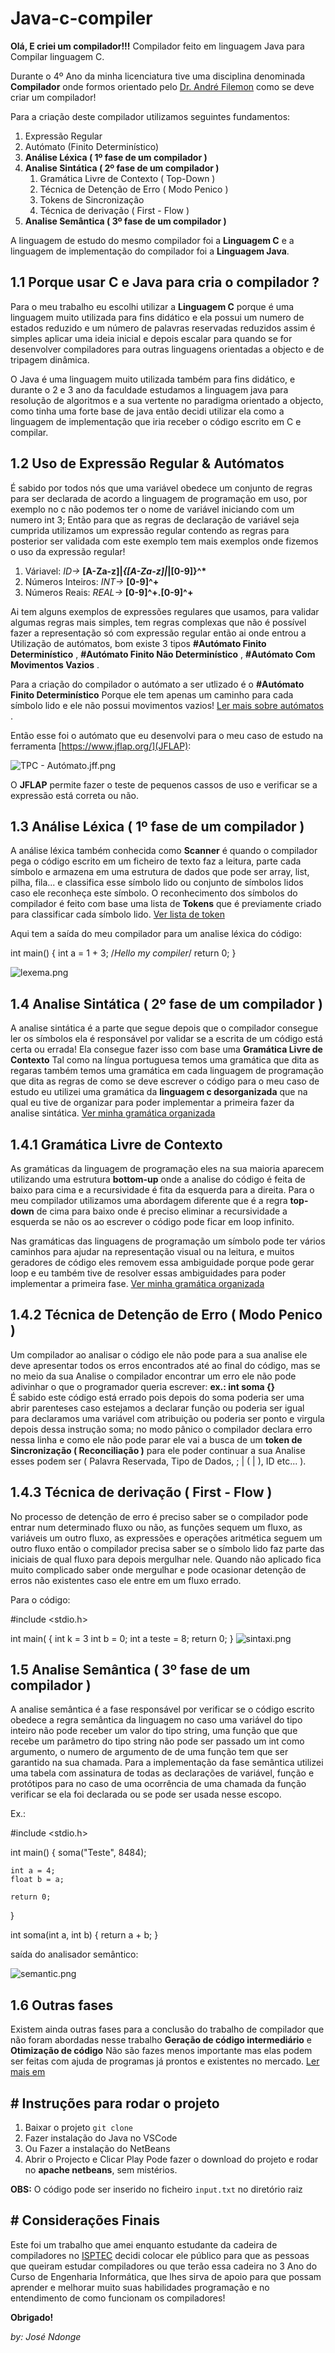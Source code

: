 # Java-c-compiler

**Olá, E criei um compilador!!!**
Compilador feito em linguagem Java para Compilar linguagem C.

Durante o 4º Ano da minha licenciatura tive uma disciplina denominada **Compilador** onde formos orientado pelo [Dr. André Filemon](https://www.linkedin.com/in/andr%C3%A9-filemon-87863897/?originalSubdomain=ao) como se deve criar um compilador!

Para a criação deste compilador utilizamos seguintes fundamentos:

1.  Expressão Regular
2.  Autómato (Finito Determinístico)
3.  **Análise Léxica ( 1º fase de um compilador )**
4.  **Analise Sintática ( 2º fase de um compilador )**
    1. Gramática Livre de Contexto ( Top-Down )
    2. Técnica de Detenção de Erro ( Modo Penico )
    3. Tokens de Sincronização
    4. Técnica de derivação ( First - Flow )
5.  **Analise Semântica ( 3º fase de um compilador )**

A linguagem de estudo do mesmo compilador foi a **Linguagem C** e a linguagem de implementação do compilador foi a **Linguagem Java**.

## **1.1 Porque usar C e Java para cria o compilador ?**

Para o meu trabalho eu escolhi utilizar a **Linguagem C** porque é uma linguagem muito utilizada para fins didático e ela possui um numero de estados reduzido e um número de palavras reservadas reduzidos assim é simples aplicar uma ideia inicial e depois escalar para quando se for desenvolver compiladores para outras linguagens orientadas a objecto e de tripagem dinâmica.

O Java é uma linguagem muito utilizada também para fins didático, e durante o 2 e 3 ano da faculdade estudamos a linguagem java para resolução de algoritmos e a sua vertente no paradigma orientado a objecto, como tinha uma forte base de java então decidi utilizar ela como a linguagem de implementação que iria receber o código escrito em C e compilar.

## **1.2 Uso de Expressão Regular & Autómatos**

É sabido por todos nós que uma variável obedece um conjunto de regras para ser declarada de acordo a linguagem de programação em uso, por exemplo no c não podemos ter o nome de variável iniciando com um numero int 3; Então para que as regras de declaração de variável seja cumprida utilizamos um expressão regular contendo as regras para posterior ser validada com este exemplo tem mais exemplos onde fizemos o uso da expressão regular!

1. Váriavel:
   _ID->_ **[A-Za-z]|_{[A-Za-z]|_|[0-9]}^\***
2. Números Inteiros:
   _INT->_ **[0-9]^+**
3. Números Reais:
   _REAL->_ **[0-9]^+.[0-9]^+**

Ai tem alguns exemplos de expressões regulares que usamos, para validar algumas regras mais simples, tem regras complexas que não é possível fazer a representação só com expressão regular então ai onde entrou a Utilização de autómatos, bom existe 3 tipos **#Autómato Finito Determinístico** , **#Autómato Finito Não Determinístico** , **#Autómato Com Movimentos Vazios** .

Para a criação do compilador o autómato a ser utlizado é o **#Autómato Finito Determinístico** Porque ele tem apenas um caminho para cada símbolo lido e ele não possui movimentos vazios! [Ler mais sobre autómatos](https://pt.wikipedia.org/wiki/M%C3%A1quina_de_estados_finitos_n%C3%A3o_determin%C3%ADstica) .

Então esse foi o autómato que eu desenvolvi para o meu caso de estudo na ferramenta [https://www.jflap.org/](JFLAP):

<img alt="TPC - Autómato.jff.png" src="https://github.com/josedomingos919/java-c-compiler/blob/main/docs/TPC%20-%20Aut%C3%B3mato.jff.png?raw=true" data-hpc="true" class="Box-sc-g0xbh4-0 kzRgrI">

O **JFLAP** permite fazer o teste de pequenos cassos de uso e verificar se a expressão está correta ou não.

## **1.3 Análise Léxica ( 1º fase de um compilador )**

A análise léxica também conhecida como **Scanner** é quando o compilador pega o código escrito em um ficheiro de texto faz a leitura, parte cada símbolo e armazena em uma estrutura de dados que pode ser array, list, pilha, fila... e classifica esse símbolo lido ou conjunto de símbolos lidos caso ele reconheça este símbolo. O reconhecimento dos símbolos do compilador é feito com base uma lista de **Tokens** que é previamente criado para classificar cada símbolo lido. [Ver lista de token](https://github.com/josedomingos919/java-c-compiler/blob/main/src/entities/Token.java)

Aqui tem a saída do meu compilador para um analise léxica do código:

int main() {
int a = 1 + 3;
/_Hello my compiler_/
return 0;
}

<img alt="lexema.png" src="https://github.com/josedomingos919/java-c-compiler/blob/main/docs/lexema.png?raw=true" data-hpc="true" class="Box-sc-g0xbh4-0 kzRgrI">

## **1.4 Analise Sintática ( 2º fase de um compilador )**

A analise sintática é a parte que segue depois que o compilador consegue ler os símbolos ela é responsável por validar se a escrita de um código está certa ou errada! Ela consegue fazer isso com base uma **Gramática Livre de Contexto** Tal como na língua portuguesa temos uma gramática que dita as regaras também temos uma gramática em cada linguagem de programação que dita as regras de como se deve escrever o código para o meu caso de estudo eu utilizei uma gramática da **linguagem c desorganizada** que na qual eu tive de organizar para poder implementar a primeira fazer da analise sintática. [Ver minha gramática organizada](https://github.com/josedomingos919/java-c-compiler/blob/main/gramatica-organizada.xml)

## **1.4.1 Gramática Livre de Contexto**

As gramáticas da linguagem de programação eles na sua maioria aparecem utilizando uma estrutura **bottom-up** onde a analise do código é feita de baixo para cima e a recursividade é fita da esquerda para a direita. Para o meu compilador utilizamos uma abordagem diferente que é a regra **top-down** de cima para baixo onde é preciso eliminar a recursividade a esquerda se não os ao escrever o código pode ficar em loop infinito.

Nas gramáticas das linguagens de programação um símbolo pode ter vários caminhos para ajudar na representação visual ou na leitura, e muitos geradores de código eles removem essa ambiguidade porque pode gerar loop e eu também tive de resolver essas ambiguidades para poder implementar a primeira fase. [Ver minha gramática organizada](https://github.com/josedomingos919/java-c-compiler/blob/main/gramatica-organizada.xml)

## **1.4.2 Técnica de Detenção de Erro ( Modo Penico )**

Um compilador ao analisar o código ele não pode para a sua analise ele deve apresentar todos os erros encontrados até ao final do código, mas se no meio da sua Analise o compilador encontrar um erro ele não pode adivinhar o que o programador queria escrever:
**ex.: int soma {}**  
É sabido este código está errado pois depois do soma poderia ser uma abrir parenteses caso estejamos a declarar função ou poderia ser igual para declaramos uma variável com atribuição ou poderia ser ponto e virgula depois dessa instrução soma; no modo pânico o compilador declara erro nessa linha e como ele não pode parar ele vai a busca de um **token de Sincronização ( Reconciliação )** para ele poder continuar a sua Analise esses podem ser ( Palavra Reservada, Tipo de Dados, ; | ( | ), ID etc... ).

## **1.4.3 Técnica de derivação ( First - Flow )**

No processo de detenção de erro é preciso saber se o compilador pode entrar num determinado fluxo ou não, as funções sequem um fluxo, as variáveis um outro fluxo, as expressões e operações aritmética seguem um outro fluxo então o compilador precisa saber se o símbolo lido faz parte das iniciais de qual fluxo para depois mergulhar nele. Quando não aplicado fica muito complicado saber onde mergulhar e pode ocasionar detenção de erros não existentes caso ele entre em um fluxo errado.

Para o código:

#include <stdio.h>

int main( {
int k = 3 int b = 0;
int a teste = 8;
return 0;
}
<img alt="sintaxi.png" src="https://github.com/josedomingos919/java-c-compiler/blob/main/docs/sintaxi.png?raw=true" data-hpc="true" class="Box-sc-g0xbh4-0 kzRgrI">

## **1.5 Analise Semântica ( 3º fase de um compilador )**

A analise semântica é a fase responsável por verificar se o código escrito obedece a regra semântica da linguagem no caso uma variável do tipo inteiro não pode receber um valor do tipo string, uma função que que recebe um parâmetro do tipo string não pode ser passado um int como argumento, o numero de argumento de de uma função tem que ser garantido na sua chamada. Para a implementação da fase semântica utilizei uma tabela com assinatura de todas as declarações de variável, função e protótipos para no caso de uma ocorrência de uma chamada da função verificar se ela foi declarada ou se pode ser usada nesse escopo.

Ex.:

#include <stdio.h>

int main() {
soma("Teste", 8484);

    int a = 4;
    float b = a;

    return 0;

}

int soma(int a, int b) {
return a + b;
}

saída do analisador semântico:

<img alt="semantic.png" src="https://github.com/josedomingos919/java-c-compiler/blob/main/docs/semantic.png?raw=true" data-hpc="true" class="Box-sc-g0xbh4-0 kzRgrI">

## **1.6 Outras fases**

Existem ainda outras fases para a conclusão do trabalho de compilador que não foram abordadas nesse trabalho **Geração de código intermediário** e **Otimização de código** Não são fazes menos importante mas elas podem ser feitas com ajuda de programas já prontos e existentes no mercado. [Ler mais em](https://pt.wikipedia.org/wiki/Compilador)

## **# Instruções para rodar o projeto**

1.  Baixar o projeto `git clone`
2.  Fazer instalação do Java no VSCode
3.  Ou Fazer a instalação do NetBeans
4.  Abrir o Projecto e Clicar Play
    Pode fazer o download do projeto e rodar no **apache netbeans**, sem mistérios.

**OBS:** O código pode ser inserido no ficheiro `input.txt` no diretório raiz

## **# Considerações Finais**

Este foi um trabalho que amei enquanto estudante da cadeira de compiladores no [ISPTEC](https://www.isptec.co.ao/) decidi colocar ele público para que as pessoas que queiram estudar compiladores ou que terão essa cadeira no 3 Ano do Curso de Engenharia Informática, que lhes sirva de apoio para que possam aprender e melhorar muito suas habilidades programação e no entendimento de como funcionam os compiladores!

**Obrigado!**

_by: José Ndonge_
